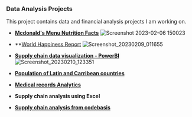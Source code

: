 ### Data Analysis Projects

This project contains data and financial analysis projects I am working on.


- **[Mcdonald's Menu Nutrition Facts](https://medium.com/@princedede/nutrional-fact-for-mcdonalds-menu-a-data-analysis-project-6f1d06dfb7ea)**
![Screenshot 2023-02-06 150023](https://user-images.githubusercontent.com/78348683/217225604-bd385b8b-43b7-4687-8ad7-b151cc0a5460.png)

- **[World Happiness Report](https://public.tableau.com/views/WorldHappinessReport2015_16759011653610/Dashboard1?:language=en-US&:display_count=n&:origin=viz_share_link)
![Screenshot_20230209_011655](https://user-images.githubusercontent.com/78348683/217960493-7655d7c9-fc21-468a-9394-1da898763d58.png)

- **[Supply chain data visualization - PowerBI](https://github.com/princedede/Data-Analysis-Projects/blob/main/Global%20Superstore.pbix)**
![Screenshot_20230210_123351](https://user-images.githubusercontent.com/78348683/217963173-00689b61-098f-4a50-a43c-78be372ea172.png)

- **[Population of Latin and Carribean countries](https://github.com/princedede/Data-Analysis-Projects/blob/main/latin_carribean%20population.png)**

- **[Medical records Analytics](https://github.com/princedede/Data-Analysis-Projects/blob/main/Medical-record-chart.png)**

- **Supply chain analysis using Excel**

- **[Supply chain analysis from codebasis](https://github.com/princedede/Data-Analysis-Projects/blob/main/Supply%20chain%20analysis.png)**

